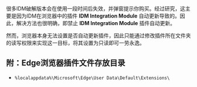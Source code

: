 很多IDM破解版本会在使用一段时间后失效，并弹窗提示你购买。经过研究，这主要是因为IDM在浏览器中的插件 **IDM Integration Module** 自动更新导致的。因此，解决方法也很明确，即禁止 **IDM Integration Module** 插件自动更新。

然而，浏览器本身无法设置是否自动更新插件，因此只能通过修改插件所在文件夹的读写权限来实现这一目标，将其设置为只读即可一劳永逸。

## 附：Edge浏览器插件文件存放目录
- `%localappdata%\Microsoft\Edge\User Data\Default\Extensions\`